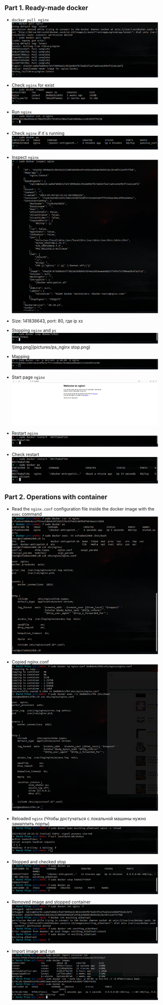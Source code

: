## Part 1. Ready-made docker

- `docker pull nginx`
![img.png](pictures/pull_nginx.png)


- Check `nginx` for exist
![img.png](pictures/check_image_nginx.png)


- Run `nginx`
![img.png](pictures/run_nginx.png)


- Check `nginx` if it`s running
![img.png](pictures/ps_nginx.png)


- Inspect `nginx`
![img.png](pictures/inspect_nginx.png)

- Size: 141838643, port: 80, где ip хз


- Stopping `nginx` and `ps`
![img.png](pictures/stop.png)
![img.png](pictures/ps_nginx stop.png)

- Mapping
![img.png](pictures/mapping.png)

- Start page `nginx`
![img.png](pictures/nginx_start_page.png)


- Restart `nginx`
![img.png](pictures/restart_nginx.png)


- Check restart
![img.png](pictures/check_restart.png)


## Part 2. Operations with container

- Read the `nginx.conf` configuration file inside the docker image with the `exec` command
![img.png](pictures/nginx_conf.png)



- Copied nginx.conf
![img.png](pictures/docker_cp.png)


- Reloaded `nginx` (Чтобы достучаться с локальной машины нужно замаппить порты)
![img.png](pictures/reload_nginx.png)



- Stopped and checked stop
![img.png](pictures/stopping.png)


- Removed image and stopped container
![img.png](pictures/rmi.png)


- Import image and run
![img_1.png](pictures/import.png)





























































